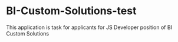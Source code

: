 # BI-Custom-Solutions-test
This application is task for applicants for JS Developer position of BI Custom Solutions
